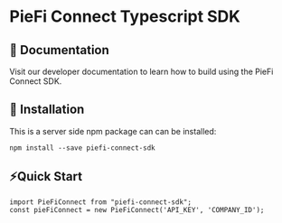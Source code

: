 # PieFi Connect Typescript SDK
## 📖 Documentation
Visit our developer documentation to learn how to build using the PieFi Connect SDK.

## 🔗 Installation
This is a server side npm package can can be installed: 
```
npm install --save piefi-connect-sdk
```

## ⚡️Quick Start
```
import PieFiConnect from "piefi-connect-sdk";
const pieFiConnect = new PieFiConnect('API_KEY', 'COMPANY_ID');
```